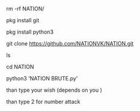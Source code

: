  rm -rf NATION/

pkg install git 

pkg install python3

git clone https://github.com/NATIONVK/NATION.git


ls

cd NATION


python3 'NATION BRUTE.py'



than type your wish (depends on you )

than type 2 for number attack

